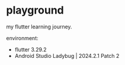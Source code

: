 # playground

my flutter learning journey.

environment:

- flutter 3.29.2
- Android Studio Ladybug | 2024.2.1 Patch 2
